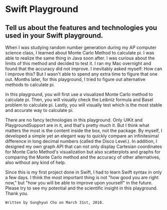 # Swift Playground
## Tell us about the features and technologies you used in your Swift playground. 

When I was studying random number generation during my AP computer science class, I learned about Monte Carlo Method to calculate pi. I was able to realize the same thing in Java soon after. I was curious about the limits of this method and decided to test it. I ran my Mac overnight and found that the accuracy did not improve. I inevitably asked myself: How can I improve this? But I wasn't able to spend any extra time to figure that one out. Months later, for this playground, I tried to figure out alternative methods to calculate pi.

In this playground, you will first use a visualized Monte Carlo method to calculate pi. Then, you will visually check the Leibniz formula and Basel problem to calculate pi. Lastly, you will visually test which is the most stable and accurate way to calculate pi.

There are no fancy technologies in this playground. Only UIKit and PlaygroundSupport are in it, and that's pretty much it. But I think what matters the most is the content inside the box, not the package. By myself, I developed a simple yet an elegant way to quickly compare an infinitesimal difference in long decimal numbers (called the Disco Level.).  In addition, I designed my own graph API that can not only display Cartesian coordinates for Monte Carlo Method's visualization but also scatterplots and graphs for comparing the Monte Carlo method and the accuracy of other alternatives, also without any kind of help.

Since this is my first project done in Swift, I had to learn Swift syntax in only a few days. I think the most important thing is not "how good you are right now," but "how you will be able to improve upon yourself" in the future. Please try to see my potential and the scientific insight in this playground. Thank you.


    Written by Sunghyun Cho on March 31st, 2018.